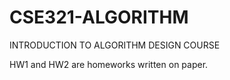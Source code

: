 # CSE321-ALGORITHM
INTRODUCTION TO ALGORITHM DESIGN COURSE

HW1 and HW2 are homeworks written on paper.
